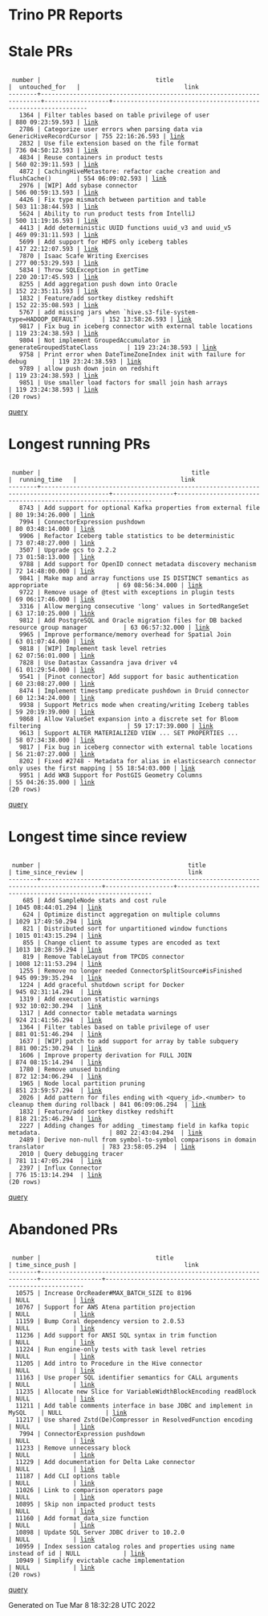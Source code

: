 Trino PR Reports
=======

#  Stale PRs
<pre><code>
 number |                                title                                 |  untouched_for   |                             link                              
--------+----------------------------------------------------------------------+------------------+---------------------------------------------------------------
   1364 | Filter tables based on table privilege of user                       | 880 09:23:59.593 | <a href="https://github.com/trinodb/trino/pull/1364">link</a> 
   2786 | Categorize user errors when parsing data via GenericHiveRecordCursor | 755 22:16:26.593 | <a href="https://github.com/trinodb/trino/pull/2786">link</a> 
   2832 | Use file extension based on the file format                          | 736 04:50:12.593 | <a href="https://github.com/trinodb/trino/pull/2832">link</a> 
   4834 | Reuse containers in product tests                                    | 560 02:39:11.593 | <a href="https://github.com/trinodb/trino/pull/4834">link</a> 
   4872 | CachingHiveMetastore: refactor cache creation and flushCache()       | 554 06:09:02.593 | <a href="https://github.com/trinodb/trino/pull/4872">link</a> 
   2976 | [WIP] Add sybase connector                                           | 506 00:59:13.593 | <a href="https://github.com/trinodb/trino/pull/2976">link</a> 
   4426 | Fix type mismatch between partition and table                        | 503 11:38:44.593 | <a href="https://github.com/trinodb/trino/pull/4426">link</a> 
   5624 | Ability to run product tests from IntelliJ                           | 500 11:19:16.593 | <a href="https://github.com/trinodb/trino/pull/5624">link</a> 
   4413 | Add deterministic UUID functions uuid_v3 and uuid_v5                 | 469 09:31:11.593 | <a href="https://github.com/trinodb/trino/pull/4413">link</a> 
   5699 | Add support for HDFS only iceberg tables                             | 417 22:12:07.593 | <a href="https://github.com/trinodb/trino/pull/5699">link</a> 
   7870 | Isaac Scafe Writing Exercises                                        | 277 00:53:29.593 | <a href="https://github.com/trinodb/trino/pull/7870">link</a> 
   5834 | Throw SQLException in getTime                                        | 220 20:17:45.593 | <a href="https://github.com/trinodb/trino/pull/5834">link</a> 
   8255 | Add aggregation push down into Oracle                                | 152 22:35:11.593 | <a href="https://github.com/trinodb/trino/pull/8255">link</a> 
   1832 | Feature/add sortkey distkey redshift                                 | 152 22:35:08.593 | <a href="https://github.com/trinodb/trino/pull/1832">link</a> 
   5767 | add missing jars when `hive.s3-file-system-type=HADOOP_DEFAULT`      | 152 13:58:26.593 | <a href="https://github.com/trinodb/trino/pull/5767">link</a> 
   9817 | Fix bug in iceberg connector with external table locations           | 119 23:24:38.593 | <a href="https://github.com/trinodb/trino/pull/9817">link</a> 
   9804 | Not implement GroupedAccumulator in generateGroupedStateClass        | 119 23:24:38.593 | <a href="https://github.com/trinodb/trino/pull/9804">link</a> 
   9758 | Print error when DateTimeZoneIndex init with failure for debug       | 119 23:24:38.593 | <a href="https://github.com/trinodb/trino/pull/9758">link</a> 
   9789 | allow push down join on redshift                                     | 119 23:24:38.593 | <a href="https://github.com/trinodb/trino/pull/9789">link</a> 
   9851 | Use smaller load factors for small join hash arrays                  | 119 23:24:38.593 | <a href="https://github.com/trinodb/trino/pull/9851">link</a> 
(20 rows)
</code></pre>
[query](https://github.com/nineinchnick/trino-cicd/blob/a9c7904b74d1840eac26443c01ec272b4eb054ab/sql/pr/stale-prs.sql)

#  Longest running PRs
<pre><code>
 number |                                          title                                          |  running_time   |                             link                              
--------+-----------------------------------------------------------------------------------------+-----------------+---------------------------------------------------------------
   8743 | Add support for optional Kafka properties from external file                            | 80 19:34:26.000 | <a href="https://github.com/trinodb/trino/pull/8743">link</a> 
   7994 | ConnectorExpression pushdown                                                            | 80 03:48:14.000 | <a href="https://github.com/trinodb/trino/pull/7994">link</a> 
   9906 | Refactor Iceberg table statistics to be deterministic                                   | 73 07:48:27.000 | <a href="https://github.com/trinodb/trino/pull/9906">link</a> 
   3507 | Upgrade gcs to 2.2.2                                                                    | 73 01:58:13.000 | <a href="https://github.com/trinodb/trino/pull/3507">link</a> 
   9788 | Add support for OpenID connect metadata discovery mechanism                             | 72 14:48:00.000 | <a href="https://github.com/trinodb/trino/pull/9788">link</a> 
   9841 | Make map and array functions use IS DISTINCT semantics as appropriate                   | 69 08:56:34.000 | <a href="https://github.com/trinodb/trino/pull/9841">link</a> 
   9722 | Remove usage of @test with exceptions in plugin tests                                   | 69 06:17:46.000 | <a href="https://github.com/trinodb/trino/pull/9722">link</a> 
   3316 | Allow merging consecutive 'long' values in SortedRangeSet                               | 63 17:10:25.000 | <a href="https://github.com/trinodb/trino/pull/3316">link</a> 
   9812 | Add PostgreSQL and Oracle migration files for DB backed resource group manager          | 63 06:57:32.000 | <a href="https://github.com/trinodb/trino/pull/9812">link</a> 
   9965 | Improve performance/memory overhead for Spatial Join                                    | 63 01:07:44.000 | <a href="https://github.com/trinodb/trino/pull/9965">link</a> 
   9818 | [WIP] Implement task level retries                                                      | 62 07:56:01.000 | <a href="https://github.com/trinodb/trino/pull/9818">link</a> 
   7828 | Use Datastax Cassandra java driver v4                                                   | 61 01:29:54.000 | <a href="https://github.com/trinodb/trino/pull/7828">link</a> 
   9541 | [Pinot connector] Add support for basic authentication                                  | 60 23:08:27.000 | <a href="https://github.com/trinodb/trino/pull/9541">link</a> 
   8474 | Implement timestamp predicate pushdown in Druid connector                               | 60 12:34:24.000 | <a href="https://github.com/trinodb/trino/pull/8474">link</a> 
   9938 | Support Metrics mode when creating/writing Iceberg tables                               | 59 20:19:39.000 | <a href="https://github.com/trinodb/trino/pull/9938">link</a> 
   9868 | Allow ValueSet expansion into a discrete set for Bloom filtering                        | 59 17:17:39.000 | <a href="https://github.com/trinodb/trino/pull/9868">link</a> 
   9613 | Support ALTER MATERIALIZED VIEW ... SET PROPERTIES ...                                  | 58 07:34:38.000 | <a href="https://github.com/trinodb/trino/pull/9613">link</a> 
   9817 | Fix bug in iceberg connector with external table locations                              | 56 21:07:27.000 | <a href="https://github.com/trinodb/trino/pull/9817">link</a> 
   8202 | Fixed #2748 - Metadata for alias in elasticsearch connector only uses the first mapping | 55 18:54:03.000 | <a href="https://github.com/trinodb/trino/pull/8202">link</a> 
   9951 | Add WKB Support for PostGIS Geometry Columns                                            | 55 04:26:35.000 | <a href="https://github.com/trinodb/trino/pull/9951">link</a> 
(20 rows)
</code></pre>
[query](https://github.com/nineinchnick/trino-cicd/blob/a9c7904b74d1840eac26443c01ec272b4eb054ab/sql/pr/running-prs.sql)

#  Longest time since review
<pre><code>
 number |                                         title                                         | time_since_review |                             link                              
--------+---------------------------------------------------------------------------------------+-------------------+---------------------------------------------------------------
    685 | Add SampleNode stats and cost rule                                                    | 1045 08:44:01.294 | <a href="https://github.com/trinodb/trino/pull/685">link</a>  
    624 | Optimize distinct aggregation on multiple columns                                     | 1029 17:49:50.294 | <a href="https://github.com/trinodb/trino/pull/624">link</a>  
    821 | Distributed sort for unpartitioned window functions                                   | 1015 01:43:15.294 | <a href="https://github.com/trinodb/trino/pull/821">link</a>  
    855 | Change client to assume types are encoded as text                                     | 1013 10:28:59.294 | <a href="https://github.com/trinodb/trino/pull/855">link</a>  
    819 | Remove TableLayout from TPCDS connector                                               | 1008 12:11:53.294 | <a href="https://github.com/trinodb/trino/pull/819">link</a>  
   1255 | Remove no longer needed ConnectorSplitSource#isFinished                               | 945 09:39:35.294  | <a href="https://github.com/trinodb/trino/pull/1255">link</a> 
   1224 | Add graceful shutdown script for Docker                                               | 945 02:31:14.294  | <a href="https://github.com/trinodb/trino/pull/1224">link</a> 
   1319 | Add execution statistic warnings                                                      | 932 10:02:30.294  | <a href="https://github.com/trinodb/trino/pull/1319">link</a> 
   1317 | Add connector table metadata warnings                                                 | 924 21:41:56.294  | <a href="https://github.com/trinodb/trino/pull/1317">link</a> 
   1364 | Filter tables based on table privilege of user                                        | 881 01:51:46.294  | <a href="https://github.com/trinodb/trino/pull/1364">link</a> 
   1637 | [WIP] patch to add support for array by table subquery                                | 881 00:25:30.294  | <a href="https://github.com/trinodb/trino/pull/1637">link</a> 
   1606 | Improve property derivation for FULL JOIN                                             | 874 08:15:14.294  | <a href="https://github.com/trinodb/trino/pull/1606">link</a> 
   1780 | Remove unused binding                                                                 | 872 12:34:06.294  | <a href="https://github.com/trinodb/trino/pull/1780">link</a> 
   1965 | Node local partition pruning                                                          | 851 23:59:57.294  | <a href="https://github.com/trinodb/trino/pull/1965">link</a> 
   2026 | Add pattern for files ending with &lt;query_id&gt;.&lt;number&gt; to cleanup them during rollback | 841 06:09:06.294  | <a href="https://github.com/trinodb/trino/pull/2026">link</a> 
   1832 | Feature/add sortkey distkey redshift                                                  | 818 21:25:46.294  | <a href="https://github.com/trinodb/trino/pull/1832">link</a> 
   2227 | Adding changes for adding _timestamp field in kafka topic metadata.                   | 802 22:43:04.294  | <a href="https://github.com/trinodb/trino/pull/2227">link</a> 
   2489 | Derive non-null from symbol-to-symbol comparisons in domain translator                | 783 23:58:05.294  | <a href="https://github.com/trinodb/trino/pull/2489">link</a> 
   2010 | Query debugging tracer                                                                | 781 11:47:05.294  | <a href="https://github.com/trinodb/trino/pull/2010">link</a> 
   2397 | Influx Connector                                                                      | 776 15:13:14.294  | <a href="https://github.com/trinodb/trino/pull/2397">link</a> 
(20 rows)
</code></pre>
[query](https://github.com/nineinchnick/trino-cicd/blob/a9c7904b74d1840eac26443c01ec272b4eb054ab/sql/pr/awaiting-review.sql)

#  Abandoned PRs
<pre><code>
 number |                                title                                | time_since_push |                              link                              
--------+---------------------------------------------------------------------+-----------------+----------------------------------------------------------------
  10575 | Increase OrcReader#MAX_BATCH_SIZE to 8196                           | NULL            | <a href="https://github.com/trinodb/trino/pull/10575">link</a> 
  10767 | Support for AWS Atena partition projection                          | NULL            | <a href="https://github.com/trinodb/trino/pull/10767">link</a> 
  11159 | Bump Coral dependency version to 2.0.53                             | NULL            | <a href="https://github.com/trinodb/trino/pull/11159">link</a> 
  11236 | Add support for ANSI SQL syntax in trim function                    | NULL            | <a href="https://github.com/trinodb/trino/pull/11236">link</a> 
  11224 | Run engine-only tests with task level retries                       | NULL            | <a href="https://github.com/trinodb/trino/pull/11224">link</a> 
  11205 | Add intro to Procedure in the Hive connector                        | NULL            | <a href="https://github.com/trinodb/trino/pull/11205">link</a> 
  11163 | Use proper SQL identifier semantics for CALL arguments              | NULL            | <a href="https://github.com/trinodb/trino/pull/11163">link</a> 
  11235 | Allocate new Slice for VariableWidthBlockEncoding readBlock         | NULL            | <a href="https://github.com/trinodb/trino/pull/11235">link</a> 
  11211 | Add table comments interface in base JDBC and implement in MySQL    | NULL            | <a href="https://github.com/trinodb/trino/pull/11211">link</a> 
  11217 | Use shared Zstd(De)Compressor in ResolvedFunction encoding          | NULL            | <a href="https://github.com/trinodb/trino/pull/11217">link</a> 
   7994 | ConnectorExpression pushdown                                        | NULL            | <a href="https://github.com/trinodb/trino/pull/7994">link</a>  
  11233 | Remove unnecessary block                                            | NULL            | <a href="https://github.com/trinodb/trino/pull/11233">link</a> 
  11229 | Add documentation for Delta Lake connector                          | NULL            | <a href="https://github.com/trinodb/trino/pull/11229">link</a> 
  11187 | Add CLI options table                                               | NULL            | <a href="https://github.com/trinodb/trino/pull/11187">link</a> 
  11026 | Link to comparison operators page                                   | NULL            | <a href="https://github.com/trinodb/trino/pull/11026">link</a> 
  10895 | Skip non impacted product tests                                     | NULL            | <a href="https://github.com/trinodb/trino/pull/10895">link</a> 
  11160 | Add format_data_size function                                       | NULL            | <a href="https://github.com/trinodb/trino/pull/11160">link</a> 
  10898 | Update SQL Server JDBC driver to 10.2.0                             | NULL            | <a href="https://github.com/trinodb/trino/pull/10898">link</a> 
  10959 | Index session catalog roles and properties using name instead of id | NULL            | <a href="https://github.com/trinodb/trino/pull/10959">link</a> 
  10949 | Simplify evictable cache implementation                             | NULL            | <a href="https://github.com/trinodb/trino/pull/10949">link</a> 
(20 rows)
</code></pre>
[query](https://github.com/nineinchnick/trino-cicd/blob/a9c7904b74d1840eac26443c01ec272b4eb054ab/sql/pr/abandoned-prs.sql)

Generated on Tue Mar  8 18:32:28 UTC 2022

